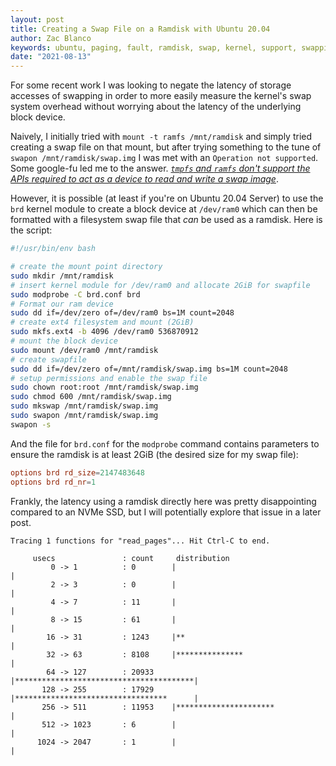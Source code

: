 ```yaml
---
layout: post
title: Creating a Swap File on a Ramdisk with Ubuntu 20.04
author: Zac Blanco
keywords: ubuntu, paging, fault, ramdisk, swap, kernel, support, swapping, page, fault
date: "2021-08-13"
---
```


For some recent work I was looking to negate the latency of storage accesses of
swapping in order to more easily measure the kernel's swap system overhead
without worrying about the latency of the underlying block device.

Naively, I initially tried with `mount -t ramfs /mnt/ramdisk` and simply tried
creating a swap file on that mount, but after trying something to the tune of
`swapon /mnt/ramdisk/swap.img` I was met with an `Operation not
supported`. Some google-fu led me to the answer. [_`tmpfs` and `ramfs` don't
support the APIs required to act as a device to read and write a swap image_](https://superuser.com/questions/539287/swapon-failed-invalid-argument-on-a-linux-system-with-btrfs-filesystem).

However, it is possible (at least if you're on Ubuntu 20.04 Server) to use the
`brd` kernel module to create a block device at `/dev/ram0` which can then be
formatted with a filesystem swap file that _can_ be used as a ramdisk. Here is
the script:


```bash
#!/usr/bin/env bash

# create the mount point directory
sudo mkdir /mnt/ramdisk
# insert kernel module for /dev/ram0 and allocate 2GiB for swapfile
sudo modprobe -C brd.conf brd
# Format our ram device
sudo dd if=/dev/zero of=/dev/ram0 bs=1M count=2048
# create ext4 filesystem and mount (2GiB)
sudo mkfs.ext4 -b 4096 /dev/ram0 536870912
# mount the block device
sudo mount /dev/ram0 /mnt/ramdisk
# create swapfile
sudo dd if=/dev/zero of=/mnt/ramdisk/swap.img bs=1M count=2048
# setup permissions and enable the swap file
sudo chown root:root /mnt/ramdisk/swap.img
sudo chmod 600 /mnt/ramdisk/swap.img
sudo mkswap /mnt/ramdisk/swap.img
sudo swapon /mnt/ramdisk/swap.img
swapon -s
```

And the file for `brd.conf` for the `modprobe` command contains parameters to
ensure the ramdisk is at least 2GiB (the desired size for my swap file):

```conf
options brd rd_size=2147483648
options brd rd_nr=1
```

Frankly, the latency using a ramdisk directly here was pretty disappointing
compared to an NVMe SSD, but I will potentially explore that issue in a later
post.

```
Tracing 1 functions for "read_pages"... Hit Ctrl-C to end.

     usecs               : count     distribution
         0 -> 1          : 0        |                                        |
         2 -> 3          : 0        |                                        |
         4 -> 7          : 11       |                                        |
         8 -> 15         : 61       |                                        |
        16 -> 31         : 1243     |**                                      |
        32 -> 63         : 8108     |***************                         |
        64 -> 127        : 20933    |****************************************|
       128 -> 255        : 17929    |**********************************      |
       256 -> 511        : 11953    |**********************                  |
       512 -> 1023       : 6        |                                        |
      1024 -> 2047       : 1        |                                        |
```

